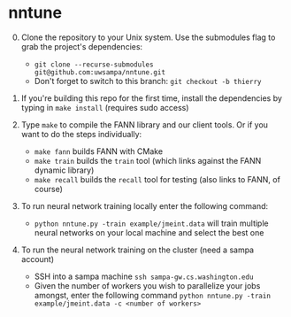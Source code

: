 # nntune

0. Clone the repository to your Unix system. Use the submodules flag to grab the project's dependencies:
    * `git clone --recurse-submodules git@github.com:uwsampa/nntune.git`
    * Don't forget to switch to this branch: `git checkout -b thierry`

1. If you're building this repo for the first time, install the dependencies by typing in `make install` (requires sudo access)

2. Type `make` to compile the FANN library and our client tools. Or if you want to do the steps individually:
    * `make fann` builds FANN with CMake
    * `make train` builds the `train` tool (which links against the FANN dynamic library)
    * `make recall` builds the `recall` tool for testing (also links to FANN, of course)

3. To run neural network training locally enter the following command:
    * `python nntune.py -train example/jmeint.data` will train multiple neural networks on your local machine and select the best one

4. To run the neural network training on the cluster (need a sampa account)
    * SSH into a sampa machine `ssh sampa-gw.cs.washington.edu`
    * Given the number of workers you wish to parallelize your jobs amongst, enter the following command `python nntune.py -train example/jmeint.data -c <number of workers>`


